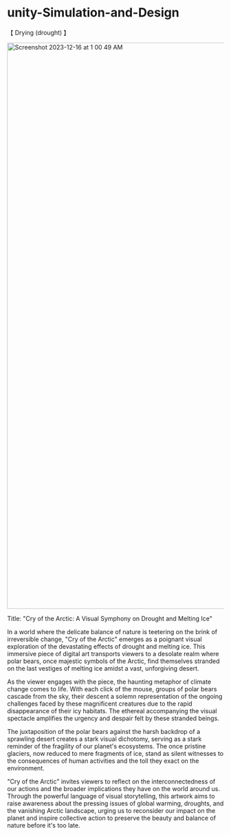 # unity-Simulation-and-Design
【 Drying (drought) 】

<img width="1317" alt="Screenshot 2023-12-16 at 1 00 49 AM" src="https://github.com/zoeyxinyi/unity-Simulation-and-Design/assets/145166450/8e7d168b-b9a2-4356-ab11-edf48128d42a">


Title: "Cry of the Arctic: A Visual Symphony on Drought and Melting Ice"

In a world where the delicate balance of nature is teetering on the brink of irreversible change, "Cry of the Arctic" emerges as a poignant visual exploration of the devastating effects of drought and melting ice. This immersive piece of digital art transports viewers to a desolate realm where polar bears, once majestic symbols of the Arctic, find themselves stranded on the last vestiges of melting ice amidst a vast, unforgiving desert.

As the viewer engages with the piece, the haunting metaphor of climate change comes to life. With each click of the mouse, groups of polar bears cascade from the sky, their descent a solemn representation of the ongoing challenges faced by these magnificent creatures due to the rapid disappearance of their icy habitats. The ethereal accompanying the visual spectacle amplifies the urgency and despair felt by these stranded beings.

The juxtaposition of the polar bears against the harsh backdrop of a sprawling desert creates a stark visual dichotomy, serving as a stark reminder of the fragility of our planet's ecosystems. The once pristine glaciers, now reduced to mere fragments of ice, stand as silent witnesses to the consequences of human activities and the toll they exact on the environment.

"Cry of the Arctic" invites viewers to reflect on the interconnectedness of our actions and the broader implications they have on the world around us. Through the powerful language of visual storytelling, this artwork aims to raise awareness about the pressing issues of global warming, droughts, and the vanishing Arctic landscape, urging us to reconsider our impact on the planet and inspire collective action to preserve the beauty and balance of nature before it's too late.

